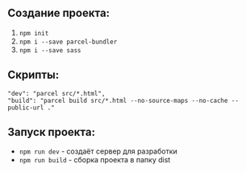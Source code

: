 ## Создание проекта: 
1. `npm init`
2. `npm i --save parcel-bundler`
3. `npm i --save sass`

## Скрипты: 
```
"dev": "parcel src/*.html",
"build": "parcel build src/*.html --no-source-maps --no-cache --public-url ."
```

## Запуск проекта: 
- `npm run dev` - создаёт сервер для разработки
- `npm run build` - сборка проекта в папку dist